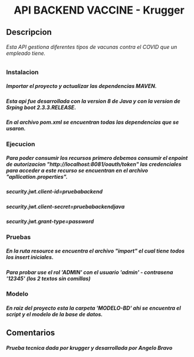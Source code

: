 <h1 align="center"> API BACKEND VACCINE - Krugger </h1>

## Descripcion
###### Esta API gestiona diferentes tipos de vacunas contra el COVID que un empleado tiene.

### Instalacion
##### Importar el proyecto y  actualizar las dependencias MAVEN.
##### Esta api fue desarrollada con la version 8 de Java y con la version de Srping boot 2.3.3.RELEASE.
##### En al archivo pom.xml se encuentran todas las dependencias que se usaron.

### Ejecucion
##### Para poder consumir los recursos primero debemos consumir el enpoint de autorizacion "http://localhost:8081/oauth/token" las credenciales para acceder a este recurso se encuentran en el archivo "apllication.properties".
##### security.jwt.client-id=pruebabackend
##### security.jwt.client-secret=pruebabackendjava
##### security.jwt.grant-type=password

### Pruebas
##### En la ruta resource se encuentra el archivo "import" el cual tiene todos los insert iniciales.
##### Para probar use el rol 'ADMIN' con el usuario 'admin' - contrasena '12345' (los 2 textos sin comillas)

### Modelo
##### En raiz del proyecto esta la carpeta 'MODELO-BD' ahi se encuentra el script y el modelo de la base de datos.


## Comentarios
##### Prueba tecnica dada por krugger y desarrollada por Angelo Bravo